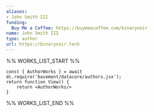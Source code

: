 ```yaml
---
aliases:
- John Smith III
funding:
  Buy Me a Coffee: https://buymeacoffee.com/binarynoir
name: John Smith III
type: author
url: https://binarynoir.tech
---
```



%% WORKS_LIST_START %%

```datacorejsx
const { AuthorWorks } = await dc.require('basement/datacore/authors.jsx');
return function View() {
    return <AuthorWorks/>
}
```
%% WORKS_LIST_END %%